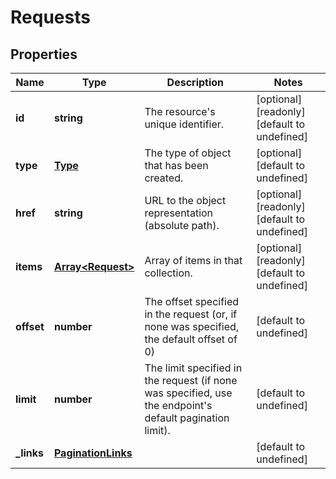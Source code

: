 # Requests

## Properties
| Name | Type | Description | Notes |
| ------------ | ------------- | ------------- | ------------- |
| **id** | **string** | The resource\'s unique identifier. | [optional] [readonly] [default to undefined] |
| **type** | [**Type**](Type.md) | The type of object that has been created. | [optional] [default to undefined] |
| **href** | **string** | URL to the object representation (absolute path). | [optional] [readonly] [default to undefined] |
| **items** | [**Array&lt;Request&gt;**](Request.md) | Array of items in that collection. | [optional] [readonly] [default to undefined] |
| **offset** | **number** | The offset specified in the request (or, if none was specified, the default offset of 0) | [default to undefined] |
| **limit** | **number** | The limit specified in the request (if none was specified, use the endpoint\'s default pagination limit). | [default to undefined] |
| **_links** | [**PaginationLinks**](PaginationLinks.md) |  | [default to undefined] |


